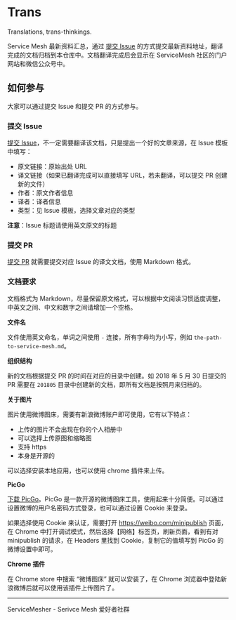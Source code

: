 # Trans

Translations, trans-thinkings.

Service Mesh 最新资料汇总，通过 [提交 Issue](https://github.com/servicemesher/trans/issues/new) 的方式提交最新资料地址，翻译完成的文档归档到本仓库中。文档翻译完成后会显示在 ServiceMesh 社区的门户网站和微信公众号中。

## 如何参与

大家可以通过提交 Issue 和提交 PR 的方式参与。

### 提交 Issue

[提交 Issue](https://github.com/servicemesher/trans/issues/new)，不一定需要翻译该文档，只是提出一个好的文章来源，在 Issue 模板中填写：

- 原文链接：原始出处 URL
- 译文链接（如果已翻译完成可以直接填写 URL，若未翻译，可以提交 PR 创建新的文件）
- 作者：原文作者信息
- 译者：译者信息
- 类型：见 Issue 模板，选择文章对应的类型

**注意**：Issue 标题请使用英文原文的标题

### 提交 PR

[提交 PR](https://github.com/servicemesher/trans/pulls) 就需要提交对应 Issue 的译文文档，使用 Markdown 格式。

### 文档要求

文档格式为 Markdown，尽量保留原文格式，可以根据中文阅读习惯适度调整，中英文之间、中文和数字之间请增加一个空格。

**文件名**

文件使用英文命名，单词之间使用 `-` 连接，所有字母均为小写，例如 `the-path-to-service-mesh.md`。

**组织结构**

新的文档根据提交 PR 的时间在对应的目录中创建。如 2018 年 5 月 30 日提交的 PR 需要在 `201805` 目录中创建新的文档，即所有文档是按照月来归档的。

**关于图片**

图片使用微博图床，需要有新浪微博账户即可使用，它有以下特点：

- 上传的图片不会出现在你的个人相册中
- 可以选择上传原图和缩略图
- 支持 https
- 本身是开源的

可以选择安装本地应用，也可以使用 chrome 插件来上传。

**PicGo**

[下载 PicGo](https://github.com/Molunerfinn/PicGo/releases)。PicGo 是一款开源的微博图床工具，使用起来十分简便。可以通过设置微博的用户名密码方式登录，也可以通过设置 Cookie 来登录。

如果选择使用 Cookie 来认证，需要打开 https://weibo.com/minipublish 页面，在 Chrome 中打开调试模式，然后选择【网络】标签页，刷新页面，看到有对 minipublish 的请求，在 Headers 里找到 Cookie，复制它的值填写到 PicGo 的微博设置中即可。

**Chrome 插件**

在 Chrome store 中搜索 “微博图床” 就可以安装了，在 Chrome 浏览器中登陆新浪微博后就可以使用该插件上传图片了。

---

ServiceMesher - Serivce Mesh 爱好者社群